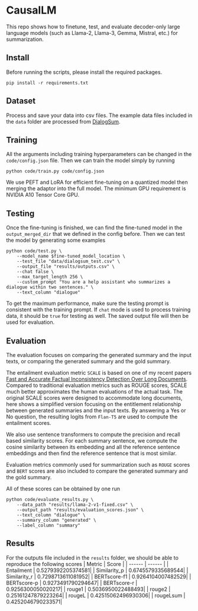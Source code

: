 # CausalLM

This repo shows how to finetune, test, and evaluate decoder-only large language models (such as Llama-2, Llama-3, Gemma, Mistral, etc.) for summarization.

## Install

Before running the scripts, please install the required packages.
```
pip install -r requirements.txt
```

## Dataset

Process and save your data into csv files. The example data files included in the `data` folder are processed from [DialogSum](https://github.com/cylnlp/dialogsum).

## Training

All the arguments including training hyperparameters can be changed in the `code/config.json` file. Then we can train the model simply by running
```
python code/train.py code/config.json
```
We use PEFT and LoRA for efficient fine-tuning on a quantized model then merging the adaptor into the full model. The minimum GPU requirement is NVIDIA A10 Tensor Core GPU.

## Testing

Once the fine-tuning is finished, we can find the fine-tuned model in the `output_merged_dir` that we defined in the config before. Then we can test the model by generating some examples 
```
python code/test.py \
    --model_name $fine-tuned_model_location \
    --test_file "data/dialogsum_test.csv" \
    --output_file "results/outputs.csv" \
    --chat false \
    --max_target_length 256 \
    --custom_prompt "You are a help assistant who summarizes a dialogue within two sentences." \
    --text_column "dialogue"
```
To get the maximum performance, make sure the testing prompt is consistent with the training prompt. If `chat` mode is used to process training data, it should be `true` for testing as well. The saved output file will then be used for evaluation.

## Evaluation

The evaluation focuses on comparing the generated summary and the input texts, or comparing the generated summary and the gold summary.

The entailment evaluation metric `SCALE` is based on one of my recent papers [Fast and Accurate Factual Inconsistency Detection Over Long Documents](https://aclanthology.org/2023.emnlp-main.105.pdf). Compared to traditional evaluation metrics such as ROUGE scores, SCALE much better approximates the human evaluations of the actual task. The original SCALE scores were designed to accommodate long documents, here shows a simplified version focusing on the entitlement relationship between generated summaries and the input texts. By answering a Yes or No question, the resulting logits from `Flan-T5` are used to compute the entailment scores.

We also use sentence transformers to compute the precision and recall based similarity scores. For each summary sentence, we compute the cosine similarity between its embedding and all the reference sentence embeddings and then find the reference sentence that is most similar.

Evaluation metrics commonly used for summarization such as `ROUGE` scores and `BERT` scores are also included to compare the generated summary and the gold summary.

All of these scores can be obtained by one run
```
python code/evaluate_results.py \
	--data_path "results/llama-2-v1-fixed.csv" \
	--output_path "results/evaluation_scores.json" \
	--text_column "dialogue" \
	--summary_column "generated" \
	--label_column "summary"
```

## Results
For the outputs file included in the `results` folder, we should be able to reproduce the following scores
| Metric | Score |
| ------ | ------ |
| Entailment | 0.5279392205374581|
| Similarity_p | 0.6745579335689544|
| Similarity_r | 0.7298713611081952|
| BERTscore-f1 | 0.9264104007482529|
| BERTscore-p | 0.9273491790294647|
| BERTscore-r | 0.9256300050020217|
| rouge1 | 0.5036950022488493|
| rouge2 | 0.25161247879223264|
| rougeL | 0.42515062496930306|
| rougeLsum | 0.4252046790233571|
